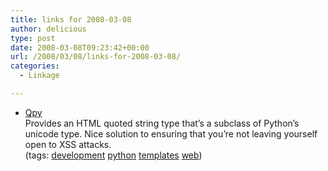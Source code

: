 ```yaml
---
title: links for 2008-03-08
author: delicious
type: post
date: 2008-03-08T09:23:42+00:00
url: /2008/03/08/links-for-2008-03-08/
categories:
  - Linkage

---
```

  * <div>
      <a href="http://www.mems-exchange.org/software/qpy/">Qpy</a>
    </div>
    
    <div>
      Provides an HTML quoted string type that&#8217;s a subclass of Python&#8217;s unicode type. Nice solution to ensuring that you&#8217;re not leaving yourself open to XSS attacks.
    </div>
    
    <div>
      (tags: <a href="http://del.icio.us/tazzzzz/development">development</a> <a href="http://del.icio.us/tazzzzz/python">python</a> <a href="http://del.icio.us/tazzzzz/templates">templates</a> <a href="http://del.icio.us/tazzzzz/web">web</a>)
    </div>